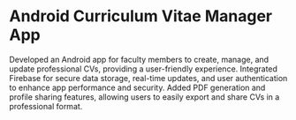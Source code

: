 # Android Curriculum Vitae Manager App
Developed an Android app for faculty members to create, manage, and update professional CVs, providing a user-friendly experience.
Integrated Firebase for secure data storage, real-time updates, and user authentication to enhance app performance and security.
Added PDF generation and profile sharing features, allowing users to easily export and share CVs in a professional format.
